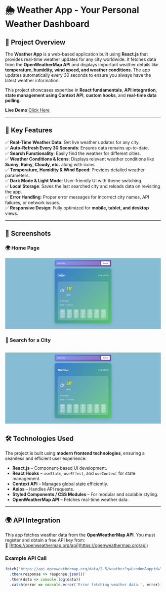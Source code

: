 # 🌦️ Weather App - Your Personal Weather Dashboard  

## 📌 Project Overview  

The **Weather App** is a web-based application built using **React.js** that provides real-time weather updates for any city worldwide. It fetches data from the **OpenWeatherMap API** and displays important weather details like **temperature, humidity, wind speed, and weather conditions**. The app updates automatically every 30 seconds to ensure you always have the latest weather information.  

This project showcases expertise in **React fundamentals**, **API integration**, **state management using Context API**, **custom hooks**, and **real-time data polling**. 

**Live Demo**:[Click Here](https://weatherforcasting.vercel.app/)

---

## 🚀 Key Features  

✅ **Real-Time Weather Data**: Get live weather updates for any city.  
✅ **Auto-Refresh Every 30 Seconds**: Ensures data remains up-to-date.  
✅ **Search Functionality**: Easily find the weather for different cities.  
✅ **Weather Conditions & Icons**: Displays relevant weather conditions like **Sunny, Rainy, Cloudy, etc.** along with icons.  
✅ **Temperature, Humidity & Wind Speed**: Provides detailed weather parameters.  
✅ **Dark Mode & Light Mode**: User-friendly UI with theme switching.  
✅ **Local Storage**: Saves the last searched city and reloads data on revisiting the app.  
✅ **Error Handling**: Proper error messages for incorrect city names, API failures, or network issues.  
✅ **Responsive Design**: Fully optimized for **mobile, tablet, and desktop** views.  

---

## 📸 Screenshots  

### 🌍 Home Page  
![Home Page](././src/Images//Screenshot%20(414).png)  

### 🔎 Search for a City  
![Search Feature](././src/Images/Screenshot%20(415).png)  
---

## 🛠️ Technologies Used  

The project is built using **modern frontend technologies**, ensuring a seamless and efficient user experience:  

- **React.js** – Component-based UI development.  
- **React Hooks** – `useState`, `useEffect`, and `useContext` for state management.  
- **Context API** – Manages global state efficiently.  
- **Axios** – Handles API requests.  
- **Styled Components / CSS Modules** – For modular and scalable styling.  
- **OpenWeatherMap API** – Fetches real-time weather data.  

---

## 🌍 API Integration  

This app fetches weather data from the **OpenWeatherMap API**. You must register and obtain a free API key from:  
🔗 [https://openweathermap.org/api](https://openweathermap.org/api)  

### **Example API Call**  
```js
fetch('https://api.openweathermap.org/data/2.5/weather?q=London&appid=YOUR_API_KEY&units=metric')
  .then(response => response.json())
  .then(data => console.log(data))
  .catch(error => console.error('Error fetching weather data:', error));
